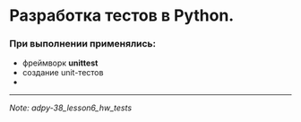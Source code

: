 # Разработка тестов в Python.
### При выполнении применялись:
* фреймворк **unittest**
* создание unit-тестов
* 
---
*Note: adpy-38_lesson6_hw_tests*
